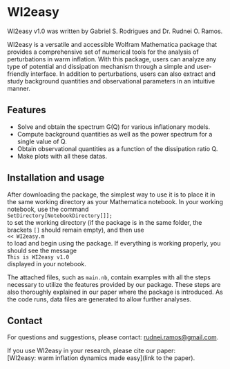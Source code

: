 # WI2easy

WI2easy v1.0 was written by Gabriel S. Rodrigues and Dr. Rudnei O. Ramos.

WI2easy is a versatile and accessible Wolfram Mathematica package that provides a comprehensive set of numerical tools for the analysis of perturbations in warm inflation. With this package, users can analyze any type of potential and dissipation mechanism through a simple and user-friendly interface. In addition to perturbations, users can also extract and study background quantities and observational parameters in an intuitive manner.

## Features

- Solve and obtain the spectrum G(Q) for various inflationary models.
- Compute background quantities as well as the power spectrum for a single value of Q.
- Obtain observational quantities as a function of the dissipation ratio Q.
- Make plots with all these datas.


## Installation and usage

After downloading the package, the simplest way to use it is to place it in the same working directory as your Mathematica notebook. In your working notebook, use the command  
```SetDirectory[NotebookDirectory[]];```  
to set the working directory (if the package is in the same folder, the brackets ```[]``` should remain empty), and then use  
```<< WI2easy.m```  
to load and begin using the package. If everything is working properly, you should see the message  
```This is WI2easy v1.0```  
displayed in your notebook.

The attached files, such as ```main.nb```, contain examples with all the steps necessary to utilize the features provided by our package. These steps are also thoroughly explained in our paper where the package is introduced. As the code runs, data files are generated to allow further analyses.

## Contact

For questions and suggestions, please contact: [rudnei.ramos@gmail.com](rudnei.ramos@gmail.com).

If you use WI2easy in your research, please cite our paper:  
[WI2easy: warm inflation dynamics made easy](link to the paper).
